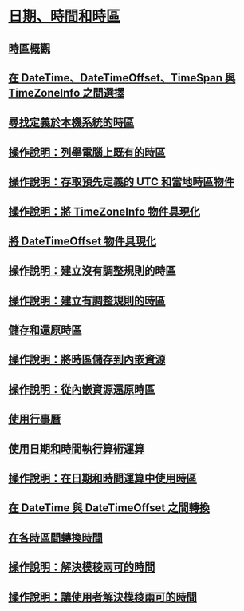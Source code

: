 # [日期、時間和時區](index.md)
## [時區概觀](time-zone-overview.md)
## [在 DateTime、DateTimeOffset、TimeSpan 與 TimeZoneInfo 之間選擇](choosing-between-datetime.md)
## [尋找定義於本機系統的時區](finding-the-time-zones-on-local-system.md)
## [操作說明：列舉電腦上既有的時區](enumerate-time-zones.md)
## [操作說明：存取預先定義的 UTC 和當地時區物件](access-utc-and-local.md)
## [操作說明：將 TimeZoneInfo 物件具現化](instantiate-time-zone-info.md)
## [將 DateTimeOffset 物件具現化](instantiating-a-datetimeoffset-object.md)
## [操作說明：建立沒有調整規則的時區](create-time-zones-without-adjustment-rules.md)
## [操作說明：建立有調整規則的時區](create-time-zones-with-adjustment-rules.md)
## [儲存和還原時區](saving-and-restoring-time-zones.md)
## [操作說明：將時區儲存到內嵌資源](save-time-zones-to-an-embedded-resource.md)
## [操作說明：從內嵌資源還原時區](restore-time-zones-from-an-embedded-resource.md)
## [使用行事曆](working-with-calendars.md)
## [使用日期和時間執行算術運算](performing-arithmetic-operations.md)
## [操作說明：在日期和時間運算中使用時區](use-time-zones-in-arithmetic.md)
## [在 DateTime 與 DateTimeOffset 之間轉換](converting-between-datetime-and-offset.md)
## [在各時區間轉換時間](converting-between-time-zones.md)
## [操作說明：解決模稜兩可的時間](resolve-ambiguous-times.md)
## [操作說明：讓使用者解決模稜兩可的時間](let-users-resolve-ambiguous-times.md)
